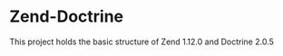 Zend-Doctrine
=============

This project holds the basic structure of Zend 1.12.0 and Doctrine 2.0.5